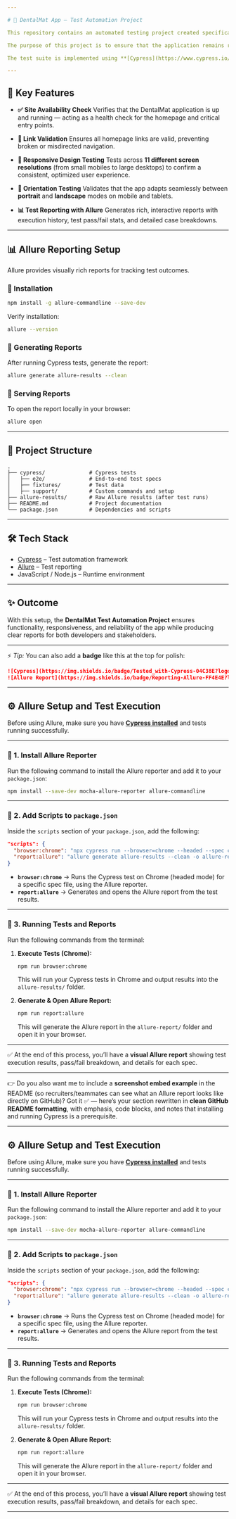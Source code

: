 ```yaml
---

# 🦷 DentalMat App – Test Automation Project

This repository contains an automated testing project created specifically for validating core features and behaviors of the **DentalMat App**.

The purpose of this project is to ensure that the application remains reliable, user-friendly, and functional across a wide range of environments and devices.

The test suite is implemented using **[Cypress](https://www.cypress.io/)**, a modern JavaScript end-to-end testing framework that enables fast, reliable, and consistent test execution in the browser.

---
```


## 🚀 Key Features

* **✅ Site Availability Check**
  Verifies that the DentalMat application is up and running — acting as a health check for the homepage and critical entry points.

* **🔗 Link Validation**
  Ensures all homepage links are valid, preventing broken or misdirected navigation.

* **📱 Responsive Design Testing**
  Tests across **11 different screen resolutions** (from small mobiles to large desktops) to confirm a consistent, optimized user experience.

* **📲 Orientation Testing**
  Validates that the app adapts seamlessly between **portrait** and **landscape** modes on mobile and tablets.

* **📊 Test Reporting with Allure**
  Generates rich, interactive reports with execution history, test pass/fail stats, and detailed case breakdowns.

---

## 📊 Allure Reporting Setup

Allure provides visually rich reports for tracking test outcomes.

### 🔹 Installation

```bash
npm install -g allure-commandline --save-dev
```

Verify installation:

```bash
allure --version
```

### 🔹 Generating Reports

After running Cypress tests, generate the report:

```bash
allure generate allure-results --clean
```

### 🔹 Serving Reports

To open the report locally in your browser:

```bash
allure open
```

---

## 📂 Project Structure

```
.
├── cypress/              # Cypress tests
│   ├── e2e/              # End-to-end test specs
│   ├── fixtures/         # Test data
│   ├── support/          # Custom commands and setup
├── allure-results/       # Raw Allure results (after test runs)
├── README.md             # Project documentation
└── package.json          # Dependencies and scripts
```

---

## 🛠️ Tech Stack

* [Cypress](https://www.cypress.io/) – Test automation framework
* [Allure](https://docs.qameta.io/allure/) – Test reporting
* JavaScript / Node.js – Runtime environment

---

## ✨ Outcome

With this setup, the **DentalMat Test Automation Project** ensures functionality, responsiveness, and reliability of the app while producing clear reports for both developers and stakeholders.

---

⚡ *Tip:* You can also add a **badge** like this at the top for polish:

```markdown
![Cypress](https://img.shields.io/badge/Tested_with-Cypress-04C38E?logo=cypress&logoColor=white)
![Allure Report](https://img.shields.io/badge/Reporting-Allure-FF4E4E?logo=allure&logoColor=white)
```


---

## ⚙️ Allure Setup and Test Execution

Before using Allure, make sure you have **[Cypress installed](https://docs.cypress.io/guides/getting-started/installing-cypress)** and tests running successfully.

---

### 🔹 1. Install Allure Reporter

Run the following command to install the Allure reporter and add it to your `package.json`:

```bash
npm install --save-dev mocha-allure-reporter allure-commandline
```

---

### 🔹 2. Add Scripts to `package.json`

Inside the `scripts` section of your `package.json`, add the following:

```json
"scripts": {
  "browser:chrome": "npx cypress run --browser=chrome --headed --spec cypress/e2e/Affiliates_Suite/extranet_pages.cy.js --reporter mocha-allure-reporter",
  "report:allure": "allure generate allure-results --clean -o allure-report && allure open allure-report"
}
```

* **`browser:chrome`** → Runs the Cypress test on Chrome (headed mode) for a specific spec file, using the Allure reporter.
* **`report:allure`** → Generates and opens the Allure report from the test results.

---

### 🔹 3. Running Tests and Reports

Run the following commands from the terminal:

1. **Execute Tests (Chrome):**

   ```bash
   npm run browser:chrome
   ```

   This will run your Cypress tests in Chrome and output results into the `allure-results/` folder.

2. **Generate & Open Allure Report:**

   ```bash
   npm run report:allure
   ```

   This will generate the Allure report in the `allure-report/` folder and open it in your browser.

---

✅ At the end of this process, you’ll have a **visual Allure report** showing test execution results, pass/fail breakdown, and details for each spec.

---

👉 Do you also want me to include a **screenshot embed example** in the README (so recruiters/teammates can see what an Allure report looks like directly on GitHub)?
Got it ✅ — here’s your section rewritten in **clean GitHub README formatting**, with emphasis, code blocks, and notes that installing and running Cypress is a prerequisite.

---

## ⚙️ Allure Setup and Test Execution

Before using Allure, make sure you have **[Cypress installed](https://docs.cypress.io/guides/getting-started/installing-cypress)** and tests running successfully.

---

### 🔹 1. Install Allure Reporter

Run the following command to install the Allure reporter and add it to your `package.json`:

```bash
npm install --save-dev mocha-allure-reporter allure-commandline
```

---

### 🔹 2. Add Scripts to `package.json`

Inside the `scripts` section of your `package.json`, add the following:

```json
"scripts": {
  "browser:chrome": "npx cypress run --browser=chrome --headed --spec cypress/e2e/Affiliates_Suite/extranet_pages.cy.js --reporter mocha-allure-reporter",
  "report:allure": "allure generate allure-results --clean -o allure-report && allure open allure-report"
}
```

* **`browser:chrome`** → Runs the Cypress test on Chrome (headed mode) for a specific spec file, using the Allure reporter.
* **`report:allure`** → Generates and opens the Allure report from the test results.

---

### 🔹 3. Running Tests and Reports

Run the following commands from the terminal:

1. **Execute Tests (Chrome):**

   ```bash
   npm run browser:chrome
   ```

   This will run your Cypress tests in Chrome and output results into the `allure-results/` folder.

2. **Generate & Open Allure Report:**

   ```bash
   npm run report:allure
   ```

   This will generate the Allure report in the `allure-report/` folder and open it in your browser.

---

✅ At the end of this process, you’ll have a **visual Allure report** showing test execution results, pass/fail breakdown, and details for each spec.

---
